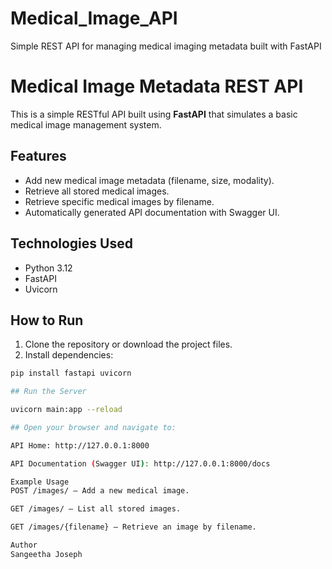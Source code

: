 # Medical_Image_API
Simple REST API for managing medical imaging metadata built with FastAPI

# Medical Image Metadata REST API

This is a simple RESTful API built using **FastAPI** that simulates a basic medical image management system.

## Features

- Add new medical image metadata (filename, size, modality).
- Retrieve all stored medical images.
- Retrieve specific medical images by filename.
- Automatically generated API documentation with Swagger UI.

## Technologies Used

- Python 3.12
- FastAPI
- Uvicorn

## How to Run

1. Clone the repository or download the project files.
2. Install dependencies:

```bash
pip install fastapi uvicorn

## Run the Server

uvicorn main:app --reload

## Open your browser and navigate to:

API Home: http://127.0.0.1:8000

API Documentation (Swagger UI): http://127.0.0.1:8000/docs

Example Usage
POST /images/ — Add a new medical image.

GET /images/ — List all stored images.

GET /images/{filename} — Retrieve an image by filename.

Author
Sangeetha Joseph
